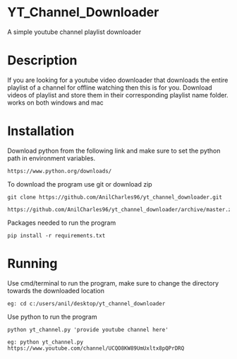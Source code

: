 # YT_Channel_Downloader
A simple youtube channel playlist downloader 

# Description
If you are looking for a youtube video downloader that downloads the entire playlist of a channel for offline watching then this is for you. Download videos of playlist and store them in their corresponding playlist name folder. works on both windows and mac


# Installation
Download python from the following link and make sure to set the python path in environment variables.
```
https://www.python.org/downloads/
```
To download the program use git or download zip
```
git clone https://github.com/AnilCharles96/yt_channel_downloader.git

https://github.com/AnilCharles96/yt_channel_downloader/archive/master.zip
```
Packages needed to run the program
```
pip install -r requirements.txt
``` 

# Running
Use cmd/terminal to run the program, make sure to change the directory towards the downloaded location
```
eg: cd c:/users/anil/desktop/yt_channel_downloader
```
Use python to run the program
```
python yt_channel.py 'provide youtube channel here'

eg: python yt_channel.py https://www.youtube.com/channel/UCQO8KW89UmUxltx8pQPrDRQ
```

